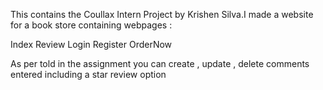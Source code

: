 This contains the Coullax Intern Project by Krishen Silva.I made a website for a book store containing webpages :

Index
Review
Login
Register
OrderNow

As per told in the assignment you can create , update , delete comments entered including a star review option 
